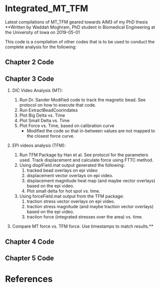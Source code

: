 # Integrated_MT_TFM
Latest compilations of MT_TFM geared towards AIM3 of my PhD thesis
**Written by Waddah Moghram, PhD student in Biomedical Engineering at the University of Iowa on 2019-05-01

This code is a compilation of other codes that is to be used to conduct the complete analysis for the following:

## Chapter 2 Code



## Chapter 3 Code
1. DIC Video Analysis (MT):
	1. Run Dr. Sander Modified code to track the magnetic bead. See protocol on how to execute that code.
	2. Run ExtractBeadCoorindates
	3. Plot Big Delta vs. Time
	4. Plot Small Delta vs. Time
	5. Plot Force vs. Time, based on calibration curve
		* Modified the code so that in-between values are not mapped to the closest force curve.

2. EPI videos analysis (TFM): 
	1. Run TFM Package by Han et al. See protocol for the parameters used. Track displacement and calculate force using FTTC method.
	2. Using displField.mat output generated the following:
		1. tracked bead overlays on epi video
		2. displacement vector overlays on epi video.
		3. displacement magnitude heat map (and maybe vector overlays) based on the epi video.
		4. Plot small delta for hot spot vs. time.
	3. Using forceField.mat output from the TFM package: 
		1. traction stress vector overlays on epi video.
		2. traction stress magnitude (and maybe traction vector overlays) based on the epi video.
		3. traction force (integrated stresses over the area) vs. time.

3. Compare MT force vs. TFM force. Use timestamps to match results.**

## Chapter 4 Code




## Chapter 5 Code



# References
